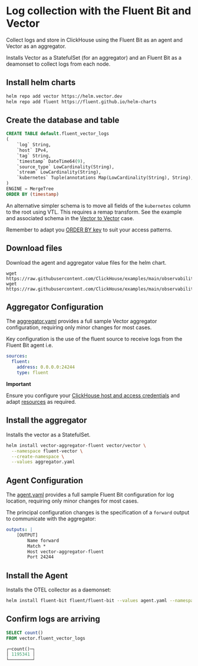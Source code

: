 # Log collection with the Fluent Bit and Vector

Collect logs and store in ClickHouse using the Fluent Bit as an agent and Vector as an aggregator.

Installs Vector as a StatefulSet (for an aggregator) and an Fluent Bit as a deamonset to collect logs from each node.

## Install helm charts

```bash
helm repo add vector https://helm.vector.dev
helm repo add fluent https://fluent.github.io/helm-charts
```

## Create the database and table

```sql
CREATE TABLE default.fluent_vector_logs
(
    `log` String,
    `host` IPv4,
    `tag` String,
    `timestamp` DateTime64(9),
    `source_type` LowCardinality(String),
    `stream` LowCardinality(String),
    `kubernetes` Tuple(annotations Map(LowCardinality(String), String), container_hash String, container_image LowCardinality(String), container_name LowCardinality(String), docker_id LowCardinality(String), host LowCardinality(String), labels Map(LowCardinality(String), String), namespace_name LowCardinality(String), pod_id LowCardinality(String), pod_name LowCardinality(String))
)
ENGINE = MergeTree
ORDER BY (timestamp)
```

An alternative simpler schema is to move all fields of the `kubernetes` column to the root using VTL. This requires a remap transform. See the example and associated schema in the [Vector to Vector](../vector_to_vector/) case.

Remember to adapt you [ORDER BY key](https://clickhouse.com/docs/en/guides/improving-query-performance/sparse-primary-indexes/sparse-primary-indexes-intro) to suit your access patterns.


## Download files

Download the agent and aggregator value files for the helm chart.

```
wget https://raw.githubusercontent.com/ClickHouse/examples/main/observability/logs/kubernetes/fluentbit_to_vector/agent.yaml
wget https://raw.githubusercontent.com/ClickHouse/examples/main/observability/logs/kubernetes/fluentbit_to_vector/aggregator.yaml
```

## Aggregator Configuration

The [aggregator.yaml](./aggregator.yaml) provides a full sample Vector aggregator configuration, requiring only minor changes for most cases.

Key configuration is the use of the fluent source to receive logs from the Fluent Bit agent i.e.

```yaml
sources:
  fluent:
    address: 0.0.0.0:24244
    type: fluent
```

**Important**

Ensure you configure your [ClickHouse host and access credentials](./aggregator.yaml#L298-L304) and adapt [resources](./aggregator.yaml#L167) as required.

## Install the aggregator

Installs the vector as a StatefulSet.

```bash
helm install vector-aggregator-fluent vector/vector \
  --namespace fluent-vector \
  --create-namespace \
  --values aggregator.yaml
```

## Agent Configuration

The [agent.yaml](./agent.yaml) provides a full sample Fluent Bit configuration for log location, requiring only minor changes for most cases.

The principal configuration changes is the specification of a `forward` output to communicate with the aggregator:

```yaml
outputs: |
    [OUTPUT]
        Name forward
        Match *
        Host vector-aggregator-fluent
        Port 24244
```

## Install the Agent

Installs the OTEL collector as a daemonset:

```bash
helm install fluent-bit fluent/fluent-bit --values agent.yaml --namespace fluent-vector
```

## Confirm logs are arriving

```sql
SELECT count()
FROM vector.fluent_vector_logs

┌─count()─┐
│ 1195341 │
└─────────┘
```
